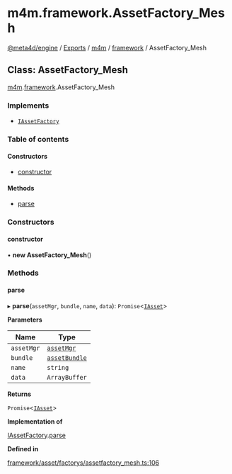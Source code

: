 # m4m.framework.AssetFactory\_Mesh

[@meta4d/engine](../) / [Exports](../modules/) / [m4m](../modules/m4m.md) / [framework](../modules/m4m.framework.md) / AssetFactory\_Mesh

## Class: AssetFactory\_Mesh

[m4m](../modules/m4m.md).[framework](../modules/m4m.framework.md).AssetFactory\_Mesh

### Implements

* [`IAssetFactory`](../interfaces/m4m.framework.IAssetFactory.md)

### Table of contents

#### Constructors

* [constructor](m4m.framework.AssetFactory\_Mesh.md#constructor)

#### Methods

* [parse](m4m.framework.AssetFactory\_Mesh.md#parse)

### Constructors

#### constructor

• **new AssetFactory\_Mesh**()

### Methods

#### parse

▸ **parse**(`assetMgr`, `bundle`, `name`, `data`): `Promise`<[`IAsset`](../interfaces/m4m.framework.IAsset.md)>

**Parameters**

| Name       | Type                                          |
| ---------- | --------------------------------------------- |
| `assetMgr` | [`assetMgr`](m4m.framework.assetMgr.md)       |
| `bundle`   | [`assetBundle`](m4m.framework.assetBundle.md) |
| `name`     | `string`                                      |
| `data`     | `ArrayBuffer`                                 |

**Returns**

`Promise`<[`IAsset`](../interfaces/m4m.framework.IAsset.md)>

**Implementation of**

[IAssetFactory](../interfaces/m4m.framework.IAssetFactory.md).[parse](../interfaces/m4m.framework.IAssetFactory.md#parse)

**Defined in**

[framework/asset/factorys/assetfactory\_mesh.ts:106](https://github.com/meta4d-me/meta4d-engine/blob/cf6bfe6/src/framework/asset/factorys/assetfactory\_mesh.ts#L106)
